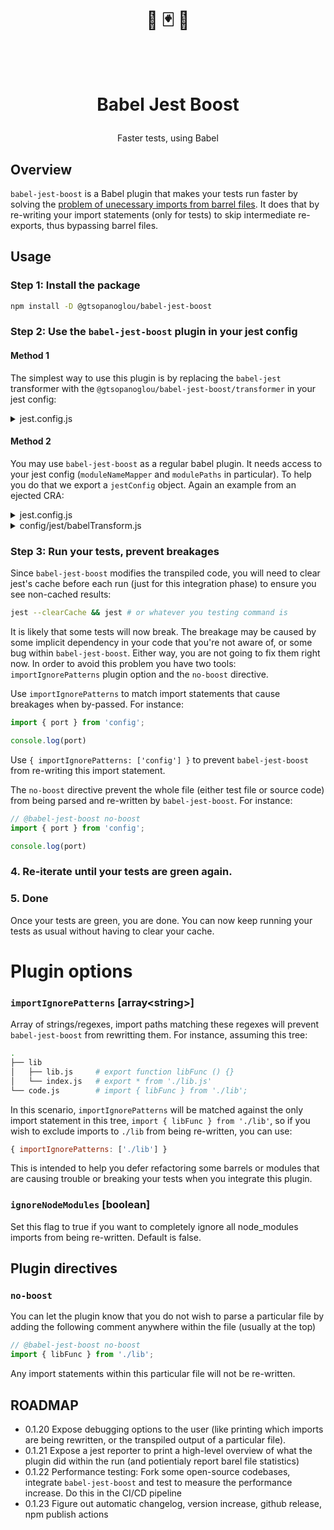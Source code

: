 <h1>
  <p align="center">🐠 🃏 🚀</p>
  <br/>
  <p align="center">Babel Jest Boost</p>
</h1>
<p align="center">Faster tests, using Babel</p>

## Overview

`babel-jest-boost` is a Babel plugin that makes your tests run faster by solving the [problem of unecessary imports from barrel files](https://github.com/jestjs/jest/issues/11234). It does that by re-writing your import statements (only for tests) to skip intermediate re-exports, thus bypassing barrel files.

## Usage

### Step 1: Install the package

```bash
npm install -D @gtsopanoglou/babel-jest-boost
```

### Step 2: Use the `babel-jest-boost` plugin in your jest config

#### Method 1

The simplest way to use this plugin is by replacing the `babel-jest` transformer with the `@gtsopanoglou/babel-jest-boost/transformer` in your jest config:

<details>
  <summary>jest.config.js</summary>
  
```diff
"transform": {
-  "\\.[jt]sx?$": "babel-jest"
+  "\\.[jt]sx?$": "@gtsopanoglou/babel-jest-boost/transformer"
}
```
</details>


#### Method 2

You may use `babel-jest-boost` as a regular babel plugin. It needs access to your jest config (`moduleNameMapper` and `modulePaths` in particular). To help you do that we export a `jestConfig` object. Again an example from an ejected CRA:

<details>
  <summary>jest.config.js</summary>
  
```javascript
"transform": {
  "^.+\\.(js|jsx|mjs|cjs|ts|tsx)$": "<rootDir>/config/jest/babelTransform.js",
},
```
</details>

<details>
  <summary>config/jest/babelTransform.js</summary>
  
```diff
const babelJest = require('babel-jest')
+const { jestConfig }  = require('@gtsopanoglou/babel-jest-boost/config')

const hasJsxRuntime = (() => {
  if (process.env.DISABLE_NEW_JSX_TRANSFORM === 'true') {
    return false
  }

  try {
    require.resolve('react/jsx-runtime')
    return true
  } catch (e) {
    return false
  }
})()

module.exports = babelJest.createTransformer({
  presets: [
    [
      require.resolve('babel-preset-react-app'),
      {
        runtime: hasJsxRuntime ? 'automatic' : 'classic'
      }
    ]
  ],
+ plugins: [
+   [
+     require.resolve('@gtsopanoglou/babel-jest-boost'),
+     {
+        jestConfig,
+        // babel-jest-boost plugin options
+     }
+  ]
+ ],
  babelrc: false,
  configFile: false
})
```
</details>

### Step 3: Run your tests, prevent breakages

Since `babel-jest-boost` modifies the transpiled code, you will need to clear jest's cache before each run (just for this integration phase) to ensure you see non-cached results:

```bash
jest --clearCache && jest # or whatever you testing command is
```

It is likely that some tests will now break. The breakage may be caused by some implicit dependency in your code that you're not aware of, or some bug within `babel-jest-boost`.
Either way, you are not going to fix them right now. In order to avoid this problem you have two tools: `importIgnorePatterns` plugin option and the `no-boost` directive.

Use `importIgnorePatterns` to match import statements that cause breakages when by-passed. For instance:

```javascript
import { port } from 'config';

console.log(port)
```

Use `{ importIgnorePatterns: ['config'] }` to prevent `babel-jest-boost` from re-writing this import statement.

The `no-boost` directive prevent the whole file (either test file or source code) from being parsed and re-written by `babel-jest-boost`. For instance:

```javascript
// @babel-jest-boost no-boost
import { port } from 'config';

console.log(port)
```

### 4. Re-iterate until your tests are green again.

### 5. Done

Once your tests are green, you are done. You can now keep running your tests as usual without having to clear your cache.

# Plugin options

### `importIgnorePatterns` **[array\<string\>]**

Array of strings/regexes, import paths matching these regexes will prevent `babel-jest-boost` from rewritting them. For instance, assuming this tree:

```bash
.
├── lib
│   ├── lib.js     # export function libFunc () {}
│   └── index.js   # export * from './lib.js'
└── code.js        # import { libFunc } from './lib';
```

In this scenario, `importIgnorePatterns` will be matched against the only import statement in this tree, `import { libFunc } from './lib'`, so if you wish to exclude imports to `./lib` from being re-written, you can use:

```javascript
{ importIgnorePatterns: ['./lib'] }
```

This is intended to help you defer refactoring some barrels or modules that are causing trouble or breaking your tests when you integrate this plugin.

### `ignoreNodeModules` **[boolean]**

Set this flag to true if you want to completely ignore all node\_modules imports from being re-written. Default is false.

## Plugin directives

### `no-boost`

You can let the plugin know that you do not wish to parse a particular file by adding the following comment anywhere within the file (usually at the top)

```javascript
// @babel-jest-boost no-boost
import { libFunc } from './lib';
```

Any import statements within this particular file will not be re-written.

## ROADMAP
- 0.1.20 Expose debugging options to the user (like printing which imports are being rewritten, or the transpiled output of a particular file).
- 0.1.21 Expose a jest reporter to print a high-level overview of what the plugin did within the run (and potientialy report barel file statistics)
- 0.1.22 Performance testing: Fork some open-source codebases, integrate `babel-jest-boost` and test to measure the performance increase. Do this in the CI/CD pipeline
- 0.1.23 Figure out automatic changelog, version increase, github release, npm publish actions
